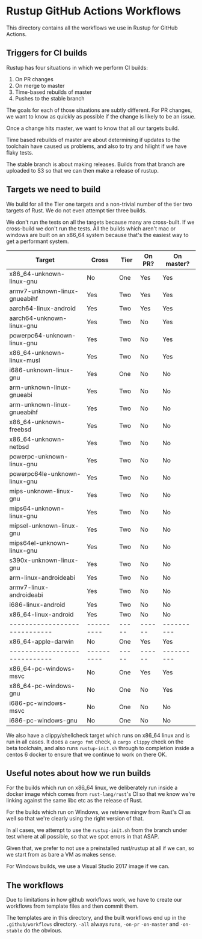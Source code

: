 # Rustup GitHub Actions Workflows

This directory contains all the workflows we use in Rustup for GitHub Actions.

## Triggers for CI builds

Rustup has four situations in which we perform CI builds:

1. On PR changes
2. On merge to master
3. Time-based rebuilds of master
4. Pushes to the stable branch

The goals for each of those situations are subtly different. For PR changes,
we want to know as quickly as possible if the change is likely to be an issue.

Once a change hits master, we want to know that all our targets build.

Time based rebuilds of master are about determining if updates to the toolchain
have caused us problems, and also to try and hilight if we have flaky tests.

The stable branch is about making releases. Builds from that branch are uploaded
to S3 so that we can then make a release of rustup.

## Targets we need to build

We build for all the Tier one targets and a non-trivial number of the tier two
targets of Rust. We do not even attempt tier three builds.

We don't run the tests on all the targets because many are cross-built. If we
cross-build we don't run the tests. All the builds which aren't mac or windows
are built on an x86_64 system because that's the easiest way to get a performant
system.

| Target                        | Cross      | Tier  | On PR? | On master? |
| ----------------------------- | ---------- | ----- | ------ | ---------- |
| x86_64-unknown-linux-gnu      | No         | One   | Yes    | Yes        |
| armv7-unknown-linux-gnueabihf | Yes        | Two   | Yes    | Yes        |
| aarch64-linux-android         | Yes        | Two   | Yes    | Yes        |
| aarch64-unknown-linux-gnu     | Yes        | Two   | No     | Yes        |
| powerpc64-unknown-linux-gnu   | Yes        | Two   | No     | Yes        |
| x86_64-unknown-linux-musl     | Yes        | Two   | No     | Yes        |
| i686-unknown-linux-gnu        | Yes        | One   | No     | No         |
| arm-unknown-linux-gnueabi     | Yes        | Two   | No     | No         |
| arm-unknown-linux-gnueabihf   | Yes        | Two   | No     | No         |
| x86_64-unknown-freebsd        | Yes        | Two   | No     | No         |
| x86_64-unknown-netbsd         | Yes        | Two   | No     | No         |
| powerpc-unknown-linux-gnu     | Yes        | Two   | No     | No         |
| powerpc64le-unknown-linux-gnu | Yes        | Two   | No     | No         |
| mips-unknown-linux-gnu        | Yes        | Two   | No     | No         |
| mips64-unknown-linux-gnu      | Yes        | Two   | No     | No         |
| mipsel-unknown-linux-gnu      | Yes        | Two   | No     | No         |
| mips64el-unknown-linux-gnu    | Yes        | Two   | No     | No         |
| s390x-unknown-linux-gnu       | Yes        | Two   | No     | No         |
| arm-linux-androideabi         | Yes        | Two   | No     | No         |
| armv7-linux-androideabi       | Yes        | Two   | No     | No         |
| i686-linux-android            | Yes        | Two   | No     | No         |
| x86_64-linux-android          | Yes        | Two   | No     | No         |
| ----------------------------- | ---------- | ----- | ------ | ---------- |
| x86_64-apple-darwin           | No         | One   | Yes    | Yes        |
| ----------------------------- | ---------- | ----- | ------ | ---------- |
| x86_64-pc-windows-msvc        | No         | One   | Yes    | Yes        |
| x86_64-pc-windows-gnu         | No         | One   | No     | Yes        |
| i686-pc-windows-msvc          | No         | One   | No     | No         |
| i686-pc-windows-gnu           | No         | One   | No     | No         |

We also have a clippy/shellcheck target which runs on x86_64 linux and is
run in all cases. It does a `cargo fmt` check, a `cargo clippy` check on the
beta toolchain, and also runs `rustup-init.sh` through to completion inside
a centos 6 docker to ensure that we continue to work on there OK.

## Useful notes about how we run builds

For the builds which run on x86_64 linux, we deliberately run inside a docker
image which comes from `rust-lang/rust`'s CI so that we know we're linking against
the same libc etc as the release of Rust.

For the builds which run on Windows, we retrieve mingw from Rust's CI as well
so that we're clearly using the right version of that.

In all cases, we attempt to use the `rustup-init.sh` from the branch under test
where at all possible, so that we spot errors in that ASAP.

Given that, we prefer to not use a preinstalled rust/rustup at all if we can,
so we start from as bare a VM as makes sense.

For Windows builds, we use a Visual Studio 2017 image if we can.

## The workflows

Due to limitations in how github workflows work, we have to create our workflows
from template files and then commit them.

The templates are in this directory, and the built workflows end up in the
`.github/workflows` directory. `-all` always runs, `-on-pr` `-on-master` and
`-on-stable` do the obvious.
